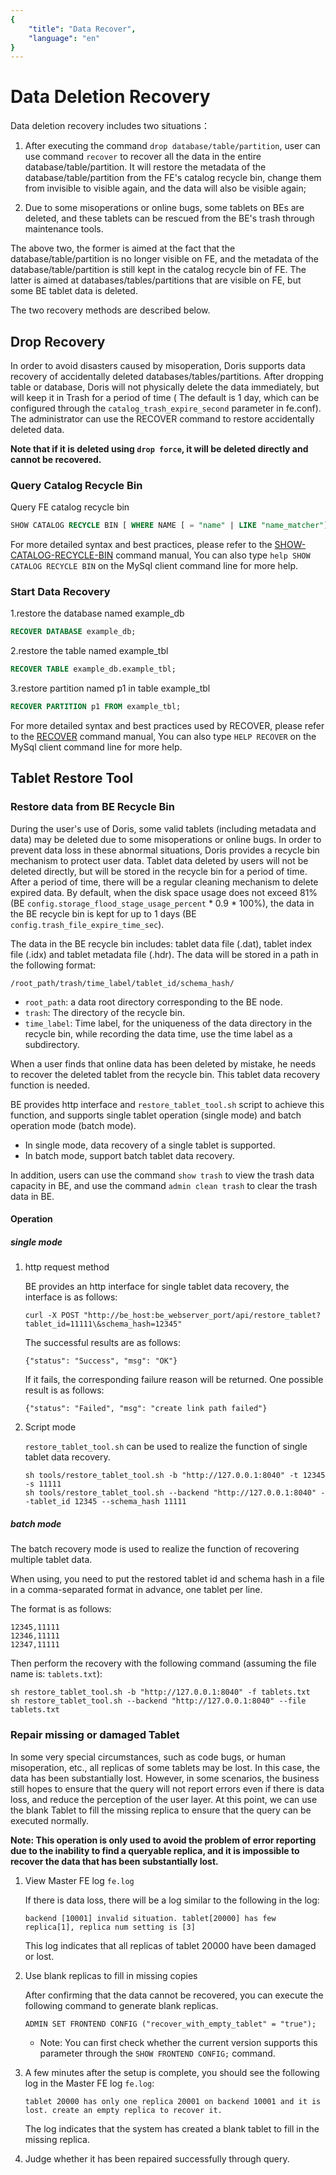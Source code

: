 ```yaml
---
{
    "title": "Data Recover",
    "language": "en"
}
---
```


<!--
Licensed to the Apache Software Foundation (ASF) under one
or more contributor license agreements.  See the NOTICE file
distributed with this work for additional information
regarding copyright ownership.  The ASF licenses this file
to you under the Apache License, Version 2.0 (the
"License"); you may not use this file except in compliance
with the License.  You may obtain a copy of the License at

  http://www.apache.org/licenses/LICENSE-2.0

Unless required by applicable law or agreed to in writing,
software distributed under the License is distributed on an
"AS IS" BASIS, WITHOUT WARRANTIES OR CONDITIONS OF ANY
KIND, either express or implied.  See the License for the
specific language governing permissions and limitations
under the License.
-->

# Data Deletion Recovery

Data deletion recovery includes two situations：

1. After executing the command `drop database/table/partition`,  user can use command `recover` to recover all the data in the entire database/table/partition. It will restore the metadata of the database/table/partition from the FE's catalog recycle bin, change them from invisible to visible again, and the data will also be visible again;

2. Due to some misoperations or online bugs, some tablets on BEs are deleted, and these tablets can be rescued from the BE's trash through maintenance tools.

The above two, the former is aimed at the fact that the database/table/partition is no longer visible on FE, and the metadata of the database/table/partition is still kept in the catalog recycle bin of FE. The latter is aimed at databases/tables/partitions that are visible on FE, but some BE tablet data is deleted.

The two recovery methods are described below.

## Drop Recovery

In order to avoid disasters caused by misoperation, Doris supports data recovery of accidentally deleted databases/tables/partitions. After dropping table or database, Doris will not physically delete the data immediately, but will keep it in Trash for a period of time ( The default is 1 day, which can be configured through the `catalog_trash_expire_second` parameter in fe.conf). The administrator can use the RECOVER command to restore accidentally deleted data.

**Note that if it is deleted using `drop force`, it will be deleted directly and cannot be recovered.**

### Query Catalog Recycle Bin

Query FE catalog recycle bin

```sql
SHOW CATALOG RECYCLE BIN [ WHERE NAME [ = "name" | LIKE "name_matcher"] ]
```

For more detailed syntax and best practices, please refer to the [SHOW-CATALOG-RECYCLE-BIN](../../sql-manual/sql-reference/Show-Statements/SHOW-CATALOG-RECYCLE-BIN.md) command manual, You can also type `help SHOW CATALOG RECYCLE BIN` on the MySql client command line for more help.


### Start Data Recovery

1.restore the database named example_db

```sql
RECOVER DATABASE example_db;
```

2.restore the table named example_tbl

```sql
RECOVER TABLE example_db.example_tbl;
```

3.restore partition named p1 in table example_tbl

```sql
RECOVER PARTITION p1 FROM example_tbl;
```

For more detailed syntax and best practices used by RECOVER, please refer to the [RECOVER](../../sql-manual/sql-reference/Database-Administration-Statements/RECOVER.md) command manual, You can also type `HELP RECOVER` on the MySql client command line for more help.

## Tablet Restore Tool


### Restore data from BE Recycle Bin

During the user's use of Doris, some valid tablets (including metadata and data) may be deleted due to some misoperations or online bugs. In order to prevent data loss in these abnormal situations, Doris provides a recycle bin mechanism to protect user data. Tablet data deleted by users will not be deleted directly, but will be stored in the recycle bin for a period of time. After a period of time, there will be a regular cleaning mechanism to delete expired data. By default, when the disk space usage does not exceed 81% (BE `config.storage_flood_stage_usage_percent` * 0.9 * 100%), the data in the BE recycle bin is kept for up to 1 days (BE `config.trash_file_expire_time_sec`).

The data in the BE recycle bin includes: tablet data file (.dat), tablet index file (.idx) and tablet metadata file (.hdr). The data will be stored in a path in the following format:

```
/root_path/trash/time_label/tablet_id/schema_hash/
```

* `root_path`: a data root directory corresponding to the BE node.
* `trash`: The directory of the recycle bin.
* `time_label`: Time label, for the uniqueness of the data directory in the recycle bin, while recording the data time, use the time label as a subdirectory.

When a user finds that online data has been deleted by mistake, he needs to recover the deleted tablet from the recycle bin. This tablet data recovery function is needed.

BE provides http interface and `restore_tablet_tool.sh` script to achieve this function, and supports single tablet operation (single mode) and batch operation mode (batch mode).

* In single mode, data recovery of a single tablet is supported.
* In batch mode, support batch tablet data recovery.

In addition, users can use the command `show trash` to view the trash data capacity in BE, and use the command `admin clean trash` to clear the trash data in BE.

#### Operation

##### single mode

1. http request method

    BE provides an http interface for single tablet data recovery, the interface is as follows:
    
    ```
    curl -X POST "http://be_host:be_webserver_port/api/restore_tablet?tablet_id=11111\&schema_hash=12345"
    ```
    
    The successful results are as follows:
    
    ```
    {"status": "Success", "msg": "OK"}
    ```
    
    If it fails, the corresponding failure reason will be returned. One possible result is as follows:
    
    ```
    {"status": "Failed", "msg": "create link path failed"}
    ```

2. Script mode

    `restore_tablet_tool.sh` can be used to realize the function of single tablet data recovery.
    
    ```
    sh tools/restore_tablet_tool.sh -b "http://127.0.0.1:8040" -t 12345 -s 11111
    sh tools/restore_tablet_tool.sh --backend "http://127.0.0.1:8040" --tablet_id 12345 --schema_hash 11111
    ```

##### batch mode

The batch recovery mode is used to realize the function of recovering multiple tablet data.

When using, you need to put the restored tablet id and schema hash in a file in a comma-separated format in advance, one tablet per line.

The format is as follows:

```
12345,11111
12346,11111
12347,11111
```

Then perform the recovery with the following command (assuming the file name is: `tablets.txt`):

```
sh restore_tablet_tool.sh -b "http://127.0.0.1:8040" -f tablets.txt
sh restore_tablet_tool.sh --backend "http://127.0.0.1:8040" --file tablets.txt
```

### Repair missing or damaged Tablet

In some very special circumstances, such as code bugs, or human misoperation, etc., all replicas of some tablets may be lost. In this case, the data has been substantially lost. However, in some scenarios, the business still hopes to ensure that the query will not report errors even if there is data loss, and reduce the perception of the user layer. At this point, we can use the blank Tablet to fill the missing replica to ensure that the query can be executed normally.

**Note: This operation is only used to avoid the problem of error reporting due to the inability to find a queryable replica, and it is impossible to recover the data that has been substantially lost.**

1. View Master FE log `fe.log`

    If there is data loss, there will be a log similar to the following in the log:
    
    ```
    backend [10001] invalid situation. tablet[20000] has few replica[1], replica num setting is [3]
    ```

    This log indicates that all replicas of tablet 20000 have been damaged or lost.
    
2. Use blank replicas to fill in missing copies

    After confirming that the data cannot be recovered, you can execute the following command to generate blank replicas.
    
    ```
    ADMIN SET FRONTEND CONFIG ("recover_with_empty_tablet" = "true");
    ```

    * Note: You can first check whether the current version supports this parameter through the `SHOW FRONTEND CONFIG;` command.

3. A few minutes after the setup is complete, you should see the following log in the Master FE log `fe.log`:

    ```
    tablet 20000 has only one replica 20001 on backend 10001 and it is lost. create an empty replica to recover it.
    ```

    The log indicates that the system has created a blank tablet to fill in the missing replica.
    
4. Judge whether it has been repaired successfully through query.
